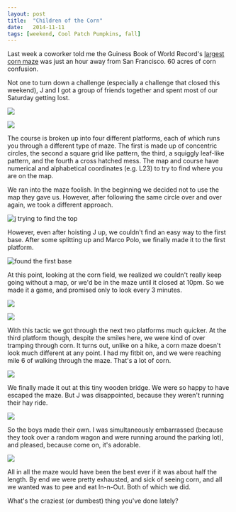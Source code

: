 ```yaml
---
layout: post
title:  "Children of the Corn"
date:   2014-11-11
tags: [weekend, Cool Patch Pumpkins, fall]
---
```


Last week a coworker told me the Guiness Book of World Record's [largest corn maze](www.coolpatchpumpkins.com) was just an hour away from San Francisco. 60 acres of corn confusion. 

Not one to turn down a challenge (especially a challenge that closed this weekend), J and I got a group of friends together and spent most of our Saturday getting lost.

![](https://lh6.googleusercontent.com/BclFfC7sjODxIIxS1Mt03LN4eTnV_uTFXjs14v8zY5s=w955-h716-no)

![](https://lh4.googleusercontent.com/-BGtLWvbujb8/VGAO92BKY_I/AAAAAAAANrY/AhewLFpUbIc/w955-h716-no/IMG_4417.JPG)

The course is broken up into four different platforms, each of which runs you through a different type of maze. The first is made up of concentric circles, the second a square grid like pattern, the third, a squiggly leaf-like pattern, and the fourth a cross hatched mess. The map and course have numerical and alphabetical coordinates (e.g. L23) to try to find where you are on the map.

We ran into the maze foolish. In the beginning we decided not to use the map they gave us. However, after following the same circle over and over again, we took a different approach.

![j trying to find the top](https://lh3.googleusercontent.com/-DPXiwJ0K0I4/VF-c4nsPteI/AAAAAAAANk0/bntHV6PcFfs/w537-h716-no/IMG_4385.JPG)

However, even after hoisting J up, we couldn't find an easy way to the first base. After some splitting up and Marco Polo, we finally made it to the first platform.

![found the first base](https://lh4.googleusercontent.com/-imHjazHhu3o/VF-eMauduwI/AAAAAAAANlM/qHEOPYff8VM/w955-h716-no/IMG_4387.JPG)

At this point, looking at the corn field, we realized we couldn't really keep going without a map, or we'd be in the maze until it closed at 10pm. So we made it a game, and promised only to look every 3 minutes.

![](https://lh4.googleusercontent.com/hf7i36-Hl__jts6BQP62B3puc0P8hNwURpykZ8Aui7A=w1038-h630-no)

![](https://lh5.googleusercontent.com/-P5uIdvOJ9QA/VGLWrfeb6II/AAAAAAAAN6A/YnVTZj2YT04/w537-h716-no/findtheway.jpg)

With this tactic we got through the next two platforms much quicker. At the third platform though, despite the smiles here, we were kind of over tramping through corn. It turns out, unlike on a hike, a corn maze doesn't look much different at any point. I had my fitbit on, and we were reaching mile 6 of walking through the maze. That's a lot of corn.

![](https://lh6.googleusercontent.com/-jP-mgKj2f1c/VGAOr9mstdI/AAAAAAAANps/yPZjSsZwGQ8/w955-h716-no/IMG_4408.JPG)

We finally made it out at this tiny wooden bridge. We were so happy to have escaped the maze. But J was disappointed, because they weren't running their hay ride.

![](https://lh6.googleusercontent.com/-mo5PR3SXYV8/VGAPPdsebxI/AAAAAAAANtU/6lE5ZF28Pwk/w955-h716-no/IMG_4427.JPG)

So the boys made their own. I was simultaneously embarrassed (because they took over a random wagon and were running around the parking lot), and pleased, because come on, it's adorable.

![](https://lh3.googleusercontent.com/-fbymk21vmwY/VGAPWtJ8e_I/AAAAAAAAN2E/SyAG6rlRTKY/w1038-h522-no/IMG_4433.JPG)

All in all the maze would have been the best ever if it was about half the length. By end we were pretty exhausted, and sick of seeing corn, and all we wanted was to pee and eat In-n-Out. Both of which we did. 

What's the craziest (or dumbest) thing you've done lately?